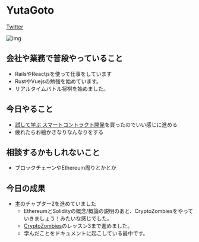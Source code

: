 # YutaGoto

[Twitter](https://twitter.com/gggooottto)

![img](https://pbs.twimg.com/profile_images/1201831186789613568/4AyQqEK2_400x400.jpg)

## 会社や業務で普段やっていること

- RailsやReactjsを使って仕事をしています
- RustやVuejsの勉強を始めています。
- リアルタイムバトル将棋を始めました。

## 今日やること

- [試して学ぶ スマートコントラクト開発](https://www.amazon.co.jp/dp/4839966885)を買ったのでいい感じに進める
- 疲れたらお絵かきなりなんなりをする

## 相談するかもしれないこと

- ブロックチェーンやEthereum周りとかとか

## 今日の成果

- [本](https://www.amazon.co.jp/dp/4839966885)のチャプター2を進めていました
  - EthereumとSolidityの概念/概論の説明のあと、CryptoZombiesをやっていきましょう！みたいな感じでした。
  - [CryptoZombies](https://cryptozombies.io/jp/)のレッスン3まで進めました。
  - 学んだことをドキュメントに起こしている最中です。
